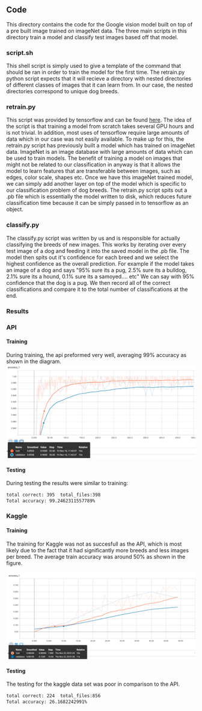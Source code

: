 ## Code

This directory contains the code for the Google vision model built on top of a pre built image trained on imageNet data. The three main scripts in this directory train a model and classify test images based off that model.

### script.sh

This shell script is simply used to give a template of the command that should be ran in order to train the model for the first time. The retrain.py python script expects that it will recieve a directory with nested directories of different classes of images that it can learn from. In our case, the nested directories correspond to unique dog breeds.

### retrain.py

This script was provided by tensorflow and can be found [here](https://github.com/tensorflow/hub/blob/master/examples/image_retraining/retrain.py). The idea of the script is that training a model from scratch takes several GPU hours and is not trivial. In addition, most uses of tensorflow require large amounts of data which in our case was not easily available. To make up for this, the retrain.py script has previously built a model which has trained on imageNet data. ImageNet is an image database with large amounts of data which can be used to train models. The benefit of training a model on images that might not be related to our classification in anyway is that it allows the model to learn features that are transferable between images, such as edges, color scale, shapes etc. Once we have this imageNet trained model, we can simply add another layer on top of the model which is specific to our classification problem of dog breeds. The retrain.py script spits out a .pb file which is essentially the model written to disk, which reduces future classification time because it can be simply passed in to tensorflow as an object.

### classify.py

The classify.py script was written by us and is responsible for actually classifying the breeds of new images. This works by iterating over every test image of a dog and feeding it into the saved model in the .pb file. The model then spits out it's confidence for each breed and we select the highest confidence as the overall prediction. For example if the model takes an image of a dog and says "95% sure its a pug, 2.5% sure its a bulldog, 2.1% sure its a hound, 0.1% sure its a samoyed.... etc" We can say with 95% confidence that the dog is a pug. We then record all of the correct classifications and compare it to the total number of classifications at the end.

### Results

### API

#### Training
During training, the api preformed very well, averaging 99% accuracy as shown in the diagram.
![image](../../graphs/API_Train_Accuracy.PNG)

#### Testing
During testing the results were similar to training:

``` 
total correct: 395  total_files:398
Total accuracy: 99.2462311557789%
```

### Kaggle

#### Training 
The training for Kaggle was not as succesfull as the API, which is most likely due to the fact that it had significantly more breeds and less images per breed. The average train accuracy was around 50% as shown in the figure.

![image](../../graphs/Kaggle_train_accuracy.PNG)

#### Testing

The testing for the kaggle data set was poor in comparison to the API.

```
total correct: 224  total_files:856
Total accuracy: 26.1682242991%
```